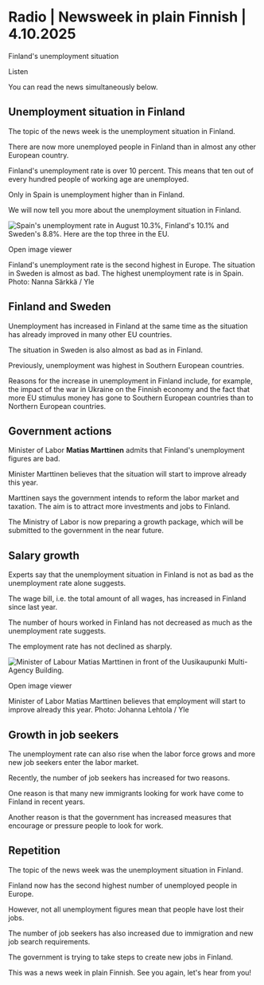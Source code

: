 # Radio | Newsweek in plain Finnish | 4.10.2025

Finland's unemployment situation

Listen

You can read the news simultaneously below.

## Unemployment situation in Finland

The topic of the news week is the unemployment situation in Finland.

There are now more unemployed people in Finland than in almost any other European country.

Finland's unemployment rate is over 10 percent. This means that ten out of every hundred people of working age are unemployed.

Only in Spain is unemployment higher than in Finland.

We will now tell you more about the unemployment situation in Finland.

![Spain's unemployment rate in August 10.3%, Finland's 10.1% and Sweden's 8.8%. Here are the top three in the EU.](https://images.cdn.yle.fi/image/upload/c_crop,h_1076,w_1913,x_0,y_0/ar_1.777777777777777,c_fill,g_faces,h_431,w_767/dpr_1.0/q_auto:eco/f_auto/fl_lossy/v1759584259/39-153180568de3110849cc)

Open image viewer

Finland's unemployment rate is the second highest in Europe. The situation in Sweden is almost as bad. The highest unemployment rate is in Spain. Photo: Nanna Särkkä / Yle

## Finland and Sweden

Unemployment has increased in Finland at the same time as the situation has already improved in many other EU countries.

The situation in Sweden is also almost as bad as in Finland.

Previously, unemployment was highest in Southern European countries.

Reasons for the increase in unemployment in Finland include, for example, the impact of the war in Ukraine on the Finnish economy and the fact that more EU stimulus money has gone to Southern European countries than to Northern European countries.

## Government actions

Minister of Labor **Matias Marttinen** admits that Finland's unemployment figures are bad.

Minister Marttinen believes that the situation will start to improve already this year.

Marttinen says the government intends to reform the labor market and taxation. The aim is to attract more investments and jobs to Finland.

The Ministry of Labor is now preparing a growth package, which will be submitted to the government in the near future.

## Salary growth

Experts say that the unemployment situation in Finland is not as bad as the unemployment rate alone suggests.

The wage bill, i.e. the total amount of all wages, has increased in Finland since last year.

The number of hours worked in Finland has not decreased as much as the unemployment rate suggests.

The employment rate has not declined as sharply.

![Minister of Labour Matias Marttinen in front of the Uusikaupunki Multi-Agency Building.](https://images.cdn.yle.fi/image/upload/c_crop,h_2268,w_4032,x_0,y_286/ar_1.7777777777777777,c_fill,g_faces,h_431,w_767/dpr_1.0/q_auto:eco/f_auto/fl_lossy/v1759420531/39-153240668de9eae5c83d)

Open image viewer

Minister of Labor Matias Marttinen believes that employment will start to improve already this year. Photo: Johanna Lehtola / Yle

## Growth in job seekers

The unemployment rate can also rise when the labor force grows and more new job seekers enter the labor market.

Recently, the number of job seekers has increased for two reasons.

One reason is that many new immigrants looking for work have come to Finland in recent years.

Another reason is that the government has increased measures that encourage or pressure people to look for work.

## Repetition

The topic of the news week was the unemployment situation in Finland.

Finland now has the second highest number of unemployed people in Europe.

However, not all unemployment figures mean that people have lost their jobs.

The number of job seekers has also increased due to immigration and new job search requirements.

The government is trying to take steps to create new jobs in Finland.

This was a news week in plain Finnish. See you again, let's hear from you!
